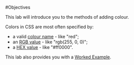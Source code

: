 #Objectives

This lab will introduce you to the methods of adding colour.

Colors in CSS are most often specified by:

- a valid [colour name](#01) - like "red";
- an [RGB value](#02) - like "rgb(255, 0, 0)";
- a [HEX value](#03) - like "#ff0000".

This lab also provides you with a [Worked Example](#04).



